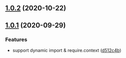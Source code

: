 ## [1.0.2](https://github.com/imcuttle/detect-dep/compare/v1.0.1...v1.0.2) (2020-10-22)

## [1.0.1](https://github.com/imcuttle/detect-dep/compare/d512c4b41236344cd47bf500e50fe8fbce10d560...v1.0.1) (2020-09-29)

### Features

- support dynamic import & require.context ([d512c4b](https://github.com/imcuttle/detect-dep/commit/d512c4b41236344cd47bf500e50fe8fbce10d560))
